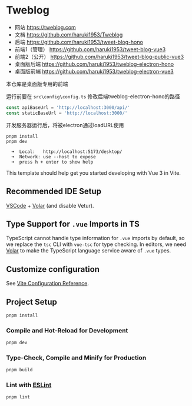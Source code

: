 # Tweblog

- 网站 https://tweblog.com
- 文档 https://github.com/haruki1953/Tweblog
- 后端 https://github.com/haruki1953/tweet-blog-hono
- 前端1（管理） https://github.com/haruki1953/tweet-blog-vue3
- 前端2（公开） https://github.com/haruki1953/tweet-blog-public-vue3
- 桌面版后端 https://github.com/haruki1953/tweblog-electron-hono
- 桌面版前端 https://github.com/haruki1953/tweblog-electron-vue3

本仓库是桌面版专用的前端

运行前要在 `src\config\config.ts` 修改后端tweblog-electron-hono的路径
```ts
const apiBaseUrl = 'http://localhost:3000/api/'
const staticBaseUrl = 'http://localhost:3000/'
```

开发服务器运行后，将被electron通过loadURL使用
```
pnpm install
pnpm dev

  ➜  Local:   http://localhost:5173/desktop/
  ➜  Network: use --host to expose
  ➜  press h + enter to show help
```





This template should help get you started developing with Vue 3 in Vite.

## Recommended IDE Setup

[VSCode](https://code.visualstudio.com/) + [Volar](https://marketplace.visualstudio.com/items?itemName=Vue.volar) (and disable Vetur).

## Type Support for `.vue` Imports in TS

TypeScript cannot handle type information for `.vue` imports by default, so we replace the `tsc` CLI with `vue-tsc` for type checking. In editors, we need [Volar](https://marketplace.visualstudio.com/items?itemName=Vue.volar) to make the TypeScript language service aware of `.vue` types.

## Customize configuration

See [Vite Configuration Reference](https://vitejs.dev/config/).

## Project Setup

```sh
pnpm install
```

### Compile and Hot-Reload for Development

```sh
pnpm dev
```

### Type-Check, Compile and Minify for Production

```sh
pnpm build
```

### Lint with [ESLint](https://eslint.org/)

```sh
pnpm lint
```
